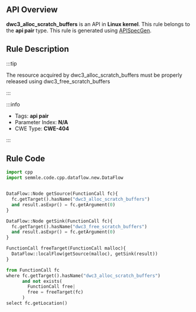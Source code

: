 ---
---


## API Overview
**dwc3_alloc_scratch_buffers** is an API in **Linux kernel**. This rule belongs to the **api pair** type. This rule is generated using [APISpecGen](../../tools/APISpecGen).
## Rule Description

:::tip

The resource acquired by dwc3_alloc_scratch_buffers must be properly released using dwc3_free_scratch_buffers

:::

:::info

- Tags: **api pair**
- Parameter Index: **N/A**
- CWE Type: **CWE-404**

:::

## Rule Code
```python
import cpp
import semmle.code.cpp.dataflow.new.DataFlow


DataFlow::Node getSource(FunctionCall fc){
  fc.getTarget().hasName("dwc3_alloc_scratch_buffers")
  and result.asExpr() = fc.getArgument(0)
}

DataFlow::Node getSink(FunctionCall fc){
  fc.getTarget().hasName("dwc3_free_scratch_buffers")
  and result.asExpr() = fc.getArgument(0)
}

FunctionCall freeTarget(FunctionCall malloc){
  DataFlow::localFlow(getSource(malloc), getSink(result))
}

from FunctionCall fc
where fc.getTarget().hasName("dwc3_alloc_scratch_buffers")
      and not exists(
        FunctionCall free| 
        free = freeTarget(fc)
      )
select fc.getLocation()

    
```